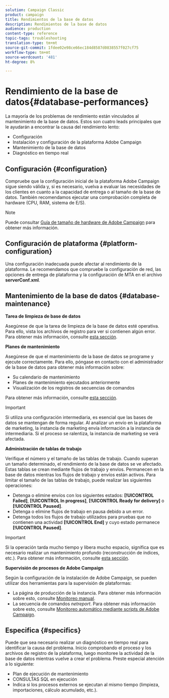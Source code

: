 ```yaml
---
solution: Campaign Classic
product: campaign
title: Rendimientos de la base de datos
description: Rendimientos de la base de datos
audience: production
content-type: reference
topic-tags: troubleshooting
translation-type: tm+mt
source-git-commit: 1fdee02e98ce66ec184d8587d0838557f027cf75
workflow-type: tm+mt
source-wordcount: '481'
ht-degree: 8%

---
```



# Rendimiento de la base de datos{#database-performances}

La mayoría de los problemas de rendimiento están vinculados al mantenimiento de la base de datos. Estos son cuatro leads principales que le ayudarán a encontrar la causa del rendimiento lento:

* Configuración
* Instalación y configuración de la plataforma Adobe Campaign
* Mantenimiento de la base de datos
* Diagnóstico en tiempo real

## Configuración {#configuration}

Compruebe que la configuración inicial de la plataforma Adobe Campaign sigue siendo válida y, si es necesario, vuelva a evaluar las necesidades de los clientes en cuanto a la capacidad de entrega o al tamaño de la base de datos. También recomendamos ejecutar una comprobación completa de hardware (CPU, RAM, sistema de E/S).

>[!NOTE]
>
>Puede consultar [Guía de tamaño de hardware de Adobe Campaign](https://helpx.adobe.com/es/campaign/kb/hardware-sizing-guide.html) para obtener más información.

## Configuración de plataforma {#platform-configuration}

Una configuración inadecuada puede afectar al rendimiento de la plataforma. Le recomendamos que compruebe la configuración de red, las opciones de entrega de plataforma y la configuración de MTA en el archivo **serverConf.xml**.

## Mantenimiento de la base de datos {#database-maintenance}

**Tarea de limpieza de base de datos**

Asegúrese de que la tarea de limpieza de la base de datos esté operativa. Para ello, vista los archivos de registro para ver si contienen algún error. Para obtener más información, consulte [esta sección](../../production/using/database-cleanup-workflow.md).

**Planes de mantenimiento**

Asegúrese de que el mantenimiento de la base de datos se programe y ejecute correctamente. Para ello, póngase en contacto con el administrador de la base de datos para obtener más información sobre:

* Su calendario de mantenimiento
* Planes de mantenimiento ejecutados anteriormente
* Visualización de los registros de secuencias de comandos

Para obtener más información, consulte [esta sección](../../production/using/recommendations.md).

>[!IMPORTANT]
>
>Si utiliza una configuración intermediaria, es esencial que las bases de datos se mantengan de forma regular. Al analizar un envío en la plataforma de marketing, la instancia de marketing envía información a la instancia de intermediaria. Si el proceso se ralentiza, la instancia de marketing se verá afectada.

**Administración de tablas de trabajo**

Verifique el número y el tamaño de las tablas de trabajo. Cuando superan un tamaño determinado, el rendimiento de la base de datos se ve afectado. Estas tablas se crean mediante flujos de trabajo y envíos. Permanecen en la base de datos mientras los flujos de trabajo y envíos están activos. Para limitar el tamaño de las tablas de trabajo, puede realizar las siguientes operaciones:

* Detenga o elimine envíos con los siguientes estados: **[!UICONTROL Failed]**, **[!UICONTROL In progress]**, **[!UICONTROL Ready for delivery]** o **[!UICONTROL Paused]**.
* Detenga o elimine flujos de trabajo en pausa debido a un error.
* Detenga todos los flujos de trabajo utilizados para pruebas que no contienen una actividad **[!UICONTROL End]** y cuyo estado permanece **[!UICONTROL Paused]**.

>[!IMPORTANT]
>
>Si la operación tarda mucho tiempo y libera mucho espacio, significa que es necesario realizar un mantenimiento profundo (reconstrucción de índices, etc.). Para obtener más información, consulte [esta sección](../../production/using/recommendations.md).

**Supervisión de procesos de Adobe Campaign**

Según la configuración de la instalación de Adobe Campaign, se pueden utilizar dos herramientas para la supervisión de plataformas:

* La página de producción de la instancia. Para obtener más información sobre esto, consulte [Monitoreo manual](../../production/using/monitoring-processes.md#manual-monitoring).
* La secuencia de comandos *netreport*. Para obtener más información sobre esto, consulte [Monitoreo automático mediante scripts de Adobe Campaign](../../production/using/monitoring-processes.md#automatic-monitoring-via-adobe-campaign-scripts).

## Especifica {#specifics}

Puede que sea necesario realizar un diagnóstico en tiempo real para identificar la causa del problema. Inicio comprobando el proceso y los archivos de registro de la plataforma, luego monitoree la actividad de la base de datos mientras vuelve a crear el problema. Preste especial atención a lo siguiente:

* Plan de ejecución de mantenimiento
* CONSULTAS SQL en ejecución
* Indica si los procesos externos se ejecutan al mismo tiempo (limpieza, importaciones, cálculo acumulado, etc.).
